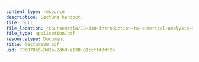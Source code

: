 ```yaml
---
content_type: resource
description: Lecture handout.
file: null
file_location: /coursemedia/18-330-introduction-to-numerical-analysis-spring-2004/705078b50d2a2d68e13861ccff43df2b_lecture20.pdf
file_type: application/pdf
resourcetype: Document
title: lecture20.pdf
uid: 705078b5-0d2a-2d68-e138-61ccff43df2b
---
```

